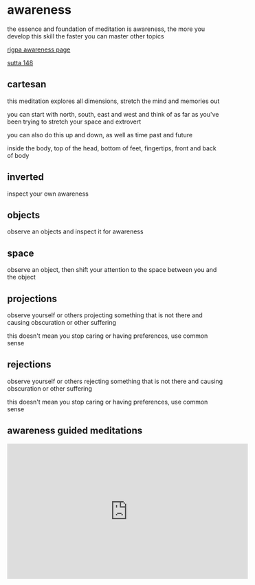 # awareness 

the essence and foundation of meditation is awareness, the more you develop this skill the faster you can master other topics

[rigpa awareness page](https://www.rigpawiki.org/index.php?title=Awareness)

[sutta 148](suttas.md)

## cartesan

this meditation explores all dimensions, stretch the mind and memories out

you can start with north, south, east and west and think of as far as you've been trying to stretch your space and extrovert

you can also do this up and down, as well as time past and future

inside the body, top of the head, bottom of feet, fingertips, front and back of body

## inverted

inspect your own awareness 

## objects

observe an objects and inspect it for awareness

## space

observe an object, then shift your attention to the space between you and the object

## projections

observe yourself or others projecting something that is not there and causing obscuration or other suffering 

this doesn't mean you stop caring or having preferences, use common sense

## rejections

observe yourself or others rejecting something that is not there and causing obscuration or other suffering 

this doesn't mean you stop caring or having preferences, use common sense

## awareness guided meditations

<iframe width="560" height="315" src="https://www.youtube.com/embed/videoseries?list=PLxT_zr-mrvxKouAfPiHzLR1SUX2Kxwj5s" frameborder="0" allow="accelerometer; autoplay; clipboard-write; encrypted-media; gyroscope; picture-in-picture" allowfullscreen></iframe>
